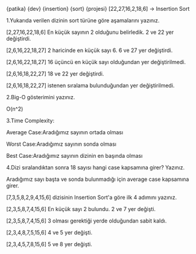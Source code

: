 {patika} {dev} {insertion} {sort} {projesi}
[22,27,16,2,18,6] -> Insertion Sort



1.Yukarıda verilen dizinin sort türüne göre aşamalarını yazınız.


[2,27,16,22,18,6] En küçük sayının 2 olduğunu belirledik. 2 ve 22 yer değiştirdi.


[2,6,16,22,18,27] 2 haricinde en küçük sayı 6. 6 ve 27 yer değiştirdi.


[2,6,16,22,18,27] 16 üçüncü en küçük sayı olduğundan yer değiştirilmedi.


[2,6,16,18,22,27] 18 ve 22 yer değiştirdi.



[2,6,16,18,22,27] istenen sıralama bulunduğundan yer değiştirilmedi.


2.Big-O gösterimini yazınız.



O(n^2)



3.Time Complexity:



Average Case:Aradığımız sayının ortada olması



Worst Case:Aradığımız sayının sonda olması




Best Case:Aradığımız sayının dizinin en başında olması



4.Dizi sıralandıktan sonra 18 sayısı hangi case kapsamına girer? Yazınız.



Aradığımız sayı başta ve sonda bulunmadığı için average case kapsamına girer.



[7,3,5,8,2,9,4,15,6] dizisinin Insertion Sort'a göre ilk 4 adımını yazınız.



[2,3,5,8,7,4,15,6] En küçük sayı 2 bulundu. 2 ve 7 yer değişti.



[2,3,5,8,7,4,15,6] 3 olması gerektiği yerde olduğundan sabit kaldı.



[2,3,4,8,7,5,15,6] 4 ve 5 yer değişti.




[2,3,4,5,7,8,15,6] 5 ve 8 yer değişti.

